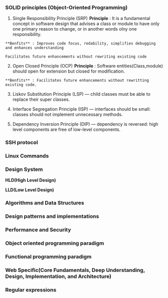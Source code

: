 ### SOLID principles (Object-Oriented Programming)

  1. Single Responsibility Principle (SRP) 
    **Principle** : It is a fundamental concept in software design that advises a class or module to have only one primary reason to change, or in another words olny one responsibility.

    **Benfits** : Improves code focus, redability, simplifies debugging and enhances understanding
    
    Facilitates future enhancements without rewriting existing code
  2. Open Closed Principle (OCP) 
    **Principle** : Software entities(Class,module) should open for extension but closed for modification.

    **Benfits** : Facilitates future enhancements without rewritting existing code.

    
  3. Liskov Substitution Principle (LSP) 
    — child classes must be able to replace their super classes.
    
  4. Interface Segregation Principle (ISP) 
    — interfaces should be small: classes should not implement unnecessary methods.
    
  5. Dependency Inversion Principle (DIP) 
    — dependency is reversed: high level components are free of low-level components.


### SSH protocol

### Linux Commands

### Design System
  
  **HLD(High Level Design)**

  **LLD(Low Level Design)**


### Algorithms and Data Structures

### Design patterns and implementations

### Performance and Security

### Object oriented programming paradigm

### Functional programming paradigm

### Web Specific(Core Fundamentals, Deep Understanding, Design, Implementation, and Architecture)

### Regular expressions 
